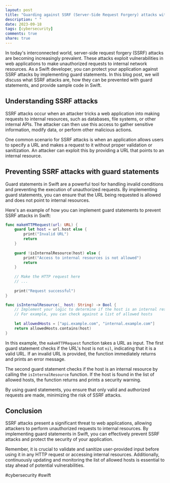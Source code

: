 ```yaml
---
layout: post
title: "Guarding against SSRF (Server-Side Request Forgery) attacks with guard statements in Swift"
description: " "
date: 2023-09-18
tags: [cybersecurity]
comments: true
share: true
---
```


In today's interconnected world, server-side request forgery (SSRF) attacks are becoming increasingly prevalent. These attacks exploit vulnerabilities in web applications to make unauthorized requests to internal network resources. As a Swift developer, you can protect your application against SSRF attacks by implementing guard statements. In this blog post, we will discuss what SSRF attacks are, how they can be prevented with guard statements, and provide sample code in Swift.

## Understanding SSRF attacks

SSRF attacks occur when an attacker tricks a web application into making requests to internal resources, such as databases, file systems, or other internal APIs. The attacker can then use this access to gather sensitive information, modify data, or perform other malicious actions.

One common scenario for SSRF attacks is when an application allows users to specify a URL and makes a request to it without proper validation or sanitization. An attacker can exploit this by providing a URL that points to an internal resource.

## Preventing SSRF attacks with guard statements

Guard statements in Swift are a powerful tool for handling invalid conditions and preventing the execution of unauthorized requests. By implementing guard statements, you can ensure that the URL being requested is allowed and does not point to internal resources.

Here's an example of how you can implement guard statements to prevent SSRF attacks in Swift:

```swift
func makeHTTPRequest(url: URL) {
    guard let host = url.host else {
        print("Invalid URL")
        return
    }
    
    guard !isInternalResource(host) else {
        print("Access to internal resources is not allowed")
        return
    }
    
    // Make the HTTP request here
    // ...
    
    print("Request successful")
}

func isInternalResource(_ host: String) -> Bool {
    // Implement your logic to determine if the host is an internal resource
    // For example, you can check against a list of allowed hosts
    
    let allowedHosts = ["api.example.com", "internal.example.com"]
    return allowedHosts.contains(host)
}
```

In this example, the `makeHTTPRequest` function takes a URL as input. The first guard statement checks if the URL's host is not `nil`, indicating that it is a valid URL. If an invalid URL is provided, the function immediately returns and prints an error message.

The second guard statement checks if the host is an internal resource by calling the `isInternalResource` function. If the host is found in the list of allowed hosts, the function returns and prints a security warning.

By using guard statements, you ensure that only valid and authorized requests are made, minimizing the risk of SSRF attacks.

## Conclusion

SSRF attacks present a significant threat to web applications, allowing attackers to perform unauthorized requests to internal resources. By implementing guard statements in Swift, you can effectively prevent SSRF attacks and protect the security of your application.

Remember, it is crucial to validate and sanitize user-provided input before using it in any HTTP request or accessing internal resources. Additionally, continuously updating and monitoring the list of allowed hosts is essential to stay ahead of potential vulnerabilities.

#cybersecurity #swift